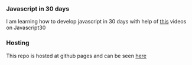 ### Javascript in 30 days
I am learning how to develop javascript in 30 days with help of [this](https://javascript30.com/) videos on Javascript30

### Hosting
This repo is hosted at github pages and can be seen [here](https://sinceritydesign.github.io/javascript-30days/index.html)
